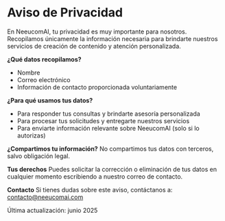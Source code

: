 # Aviso de Privacidad

En NeeucomAI, tu privacidad es muy importante para nosotros. Recopilamos únicamente la información necesaria para brindarte nuestros servicios de creación de contenido y atención personalizada.

**¿Qué datos recopilamos?**
- Nombre
- Correo electrónico
- Información de contacto proporcionada voluntariamente

**¿Para qué usamos tus datos?**
- Para responder tus consultas y brindarte asesoría personalizada
- Para procesar tus solicitudes y entregarte nuestros servicios
- Para enviarte información relevante sobre NeeucomAI (solo si lo autorizas)

**¿Compartimos tu información?**
No compartimos tus datos con terceros, salvo obligación legal.

**Tus derechos**
Puedes solicitar la corrección o eliminación de tus datos en cualquier momento escribiendo a nuestro correo de contacto.

**Contacto**
Si tienes dudas sobre este aviso, contáctanos a: contacto@neeucomai.com

Última actualización: junio 2025
